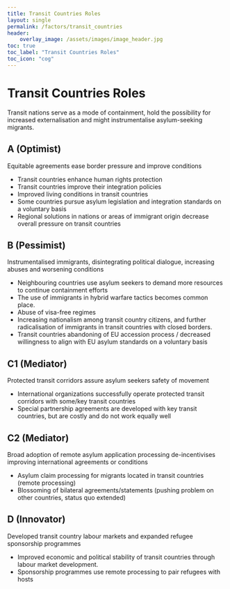 ```yaml
---
title: Transit Countries Roles
layout: single
permalink: /factors/transit_countries
header:
    overlay_image: /assets/images/image_header.jpg
toc: true
toc_label: "Transit Countries Roles"
toc_icon: "cog"
---
```


# Transit Countries Roles

Transit nations serve as a mode of containment, hold the possibility for 
increased externalisation and might instrumentalise asylum-seeking migrants.

## A (Optimist)

Equitable agreements ease border pressure and improve conditions
* Transit countries enhance human rights protection
* Transit countries improve their integration policies 
* Improved living conditions in transit countries
* Some countries pursue asylum legislation and integration standards on a voluntary basis
* Regional solutions in nations or areas of immigrant origin decrease overall pressure on transit countries

## B (Pessimist)

Instrumentalised immigrants, disintegrating political dialogue, increasing 
abuses and worsening conditions
* Neighbouring countries use asylum seekers to demand more resources to continue containment efforts
* The use of immigrants in hybrid warfare tactics becomes common place.
* Abuse of visa-free regimes
* Increasing nationalism among transit country citizens, and further radicalisation of immigrants in transit countries with closed borders.
* Transit countries abandoning of EU accession process / decreased willingness to align with EU asylum standards on a voluntary basis


## C1 (Mediator)

Protected transit corridors assure asylum seekers safety of movement 
* International organizations successfully operate protected transit corridors with some/key transit countries
* Special partnership agreements are developed with key transit countries, but are costly and do not work equally well

## C2 (Mediator)

Broad adoption of remote asylum application processing de-incentivises  
improving international agreements or conditions
* Asylum claim processing for migrants located in transit countries (remote processing)
* Blossoming of bilateral agreements/statements (pushing problem on other countries, status quo extended)

## D (Innovator)

Developed transit country labour markets and expanded refugee sponsorship programmes
* Improved economic and political stability of transit countries through labour market development.
* Sponsorship programmes use remote processing to pair refugees with hosts
